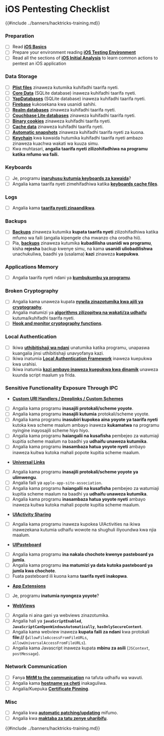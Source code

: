 # iOS Pentesting Checklist

{{#include ../banners/hacktricks-training.md}}

### Preparation

- [ ] Read [**iOS Basics**](ios-pentesting/ios-basics.md)
- [ ] Prepare your environment reading [**iOS Testing Environment**](ios-pentesting/ios-testing-environment.md)
- [ ] Read all the sections of [**iOS Initial Analysis**](ios-pentesting/index.html#initial-analysis) to learn common actions to pentest an iOS application

### Data Storage

- [ ] [**Plist files**](ios-pentesting/index.html#plist) zinaweza kutumika kuhifadhi taarifa nyeti.
- [ ] [**Core Data**](ios-pentesting/index.html#core-data) (SQLite database) inaweza kuhifadhi taarifa nyeti.
- [ ] [**YapDatabases**](ios-pentesting/index.html#yapdatabase) (SQLite database) inaweza kuhifadhi taarifa nyeti.
- [ ] [**Firebase**](ios-pentesting/index.html#firebase-real-time-databases) kukosekana kwa usanidi sahihi.
- [ ] [**Realm databases**](ios-pentesting/index.html#realm-databases) zinaweza kuhifadhi taarifa nyeti.
- [ ] [**Couchbase Lite databases**](ios-pentesting/index.html#couchbase-lite-databases) zinaweza kuhifadhi taarifa nyeti.
- [ ] [**Binary cookies**](ios-pentesting/index.html#cookies) zinaweza kuhifadhi taarifa nyeti.
- [ ] [**Cache data**](ios-pentesting/index.html#cache) zinaweza kuhifadhi taarifa nyeti.
- [ ] [**Automatic snapshots**](ios-pentesting/index.html#snapshots) zinaweza kuhifadhi taarifa nyeti za kuona.
- [ ] [**Keychain**](ios-pentesting/index.html#keychain) kwa kawaida hutumika kuhifadhi taarifa nyeti ambazo zinaweza kuachwa wakati wa kuuza simu.
- [ ] Kwa muhtasari, **angalia taarifa nyeti zilizohifadhiwa na programu katika mfumo wa faili.**

### Keyboards

- [ ] Je, programu [**inaruhusu kutumia keyboards za kawaida**](ios-pentesting/index.html#custom-keyboards-keyboard-cache)?
- [ ] Angalia kama taarifa nyeti zimehifadhiwa katika [**keyboards cache files**](ios-pentesting/index.html#custom-keyboards-keyboard-cache).

### **Logs**

- [ ] Angalia kama [**taarifa nyeti zinaandikwa**](ios-pentesting/index.html#logs).

### Backups

- [ ] [**Backups**](ios-pentesting/index.html#backups) zinaweza kutumika **kupata taarifa nyeti** zilizohifadhiwa katika mfumo wa faili (angalia kipengele cha mwanzo cha orodha hii).
- [ ] Pia, [**backups**](ios-pentesting/index.html#backups) zinaweza kutumika **kubadilisha usanidi wa programu**, kisha **rejesha** backup kwenye simu, na kama **usanidi uliobadilishwa** unachukuliwa, baadhi ya (usalama) **kazi** zinaweza **kuepukwa**.

### **Applications Memory**

- [ ] Angalia taarifa nyeti ndani ya [**kumbukumbu ya programu**](ios-pentesting/index.html#testing-memory-for-sensitive-data).

### **Broken Cryptography**

- [ ] Angalia kama unaweza kupata [**nywila zinazotumika kwa ajili ya cryptography**](ios-pentesting/index.html#broken-cryptography).
- [ ] Angalia matumizi ya [**algorithms zilizopitwa na wakati/za udhaifu**](ios-pentesting/index.html#broken-cryptography) kutuma/kuhifadhi taarifa nyeti.
- [ ] [**Hook and monitor cryptography functions**](ios-pentesting/index.html#broken-cryptography).

### **Local Authentication**

- [ ] Ikiwa [**uthibitishaji wa ndani**](ios-pentesting/index.html#local-authentication) unatumika katika programu, unapaswa kuangalia jinsi uthibitishaji unavyofanya kazi.
- [ ] Ikiwa inatumia [**Local Authentication Framework**](ios-pentesting/index.html#local-authentication-framework) inaweza kuepukwa kwa urahisi.
- [ ] Ikiwa inatumia [**kazi ambayo inaweza kuepukwa kwa dinamik**](ios-pentesting/index.html#local-authentication-using-keychain) unaweza kuunda script maalum ya frida.

### Sensitive Functionality Exposure Through IPC

- [**Custom URI Handlers / Deeplinks / Custom Schemes**](ios-pentesting/index.html#custom-uri-handlers-deeplinks-custom-schemes)
- [ ] Angalia kama programu **inasajili protokali/scheme yoyote**.
- [ ] Angalia kama programu **inasajili kutumia** protokali/scheme yoyote.
- [ ] Angalia kama programu **inasubiri kupokea aina yoyote ya taarifa nyeti** kutoka kwa scheme maalum ambayo inaweza **kukamatwa** na programu nyingine inayosajili scheme hiyo hiyo.
- [ ] Angalia kama programu **haiangalii na kusafisha** pembejeo za watumiaji kupitia scheme maalum na baadhi ya **udhaifu unaweza kutumika**.
- [ ] Angalia kama programu **inasambaza hatua yoyote nyeti** ambayo inaweza kuitwa kutoka mahali popote kupitia scheme maalum.
- [**Universal Links**](ios-pentesting/index.html#universal-links)
- [ ] Angalia kama programu **inasajili protokali/scheme yoyote ya ulimwengu**.
- [ ] Angalia faili ya `apple-app-site-association`.
- [ ] Angalia kama programu **haiangalii na kusafisha** pembejeo za watumiaji kupitia scheme maalum na baadhi ya **udhaifu unaweza kutumika**.
- [ ] Angalia kama programu **inasambaza hatua yoyote nyeti** ambayo inaweza kuitwa kutoka mahali popote kupitia scheme maalum.
- [**UIActivity Sharing**](ios-pentesting/ios-uiactivity-sharing.md)
- [ ] Angalia kama programu inaweza kupokea UIActivities na ikiwa inawezekana kutumia udhaifu wowote na shughuli iliyoundwa kwa njia maalum.
- [**UIPasteboard**](ios-pentesting/ios-uipasteboard.md)
- [ ] Angalia kama programu **ina nakala chochote kwenye pasteboard ya jumla**.
- [ ] Angalia kama programu **ina matumizi ya data kutoka pasteboard ya jumla kwa chochote**.
- [ ] Fuata pasteboard ili kuona kama **taarifa nyeti inakopwa**.
- [**App Extensions**](ios-pentesting/ios-app-extensions.md)
- [ ] Je, programu **inatumia nyongeza yoyote**?
- [**WebViews**](ios-pentesting/ios-webviews.md)
- [ ] Angalia ni aina gani ya webviews zinazotumika.
- [ ] Angalia hali ya **`javaScriptEnabled`**, **`JavaScriptCanOpenWindowsAutomatically`**, **`hasOnlySecureContent`**.
- [ ] Angalia kama webview inaweza **kupata faili za ndani** kwa protokali **file://** **(**`allowFileAccessFromFileURLs`, `allowUniversalAccessFromFileURLs`).
- [ ] Angalia kama Javascript inaweza kupata **mbinu za asili** (`JSContext`, `postMessage`).

### Network Communication

- [ ] Fanya [**MitM to the communication**](ios-pentesting/index.html#network-communication) na tafuta udhaifu wa wavuti.
- [ ] Angalia kama [**hostname ya cheti**](ios-pentesting/index.html#hostname-check) inakaguliwa.
- [ ] Angalia/Kuepuka [**Certificate Pinning**](ios-pentesting/index.html#certificate-pinning).

### **Misc**

- [ ] Angalia kwa [**automatic patching/updating**](ios-pentesting/index.html#hot-patching-enforced-updateing) mifumo.
- [ ] Angalia kwa [**maktaba za tatu zenye uharibifu**](ios-pentesting/index.html#third-parties).

{{#include ../banners/hacktricks-training.md}}
